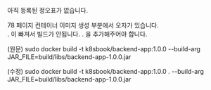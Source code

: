 아직 등록된 정오표가 없습니다.

78 페이지  컨테이너 이미지 생성 부분에서 오자가 있습니다.  
. 이 빠져서 빌드가 안됩니다. 
. 을 추가해주어야 합니다.

(원문)
sudo docker build -t k8sbook/backend-app:1.0.0  --build-arg \
JAR_FILE=build/libs/backend-app-1.0.0.jar

(수정)
sudo docker build -t k8sbook/backend-app:1.0.0 . --build-arg \
JAR_FILE=build/libs/backend-app-1.0.0.jar

